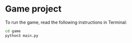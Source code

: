 # Game project

To run the game, read the following instructions in Terminal:

```sh
cd game
python3 main.py
```
